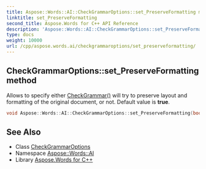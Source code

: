 ```yaml
---
title: Aspose::Words::AI::CheckGrammarOptions::set_PreserveFormatting method
linktitle: set_PreserveFormatting
second_title: Aspose.Words for C++ API Reference
description: 'Aspose::Words::AI::CheckGrammarOptions::set_PreserveFormatting method. Allows to specify either CheckGrammar() will try to preserve layout and formatting of the original document, or not. Default value is true in C++.'
type: docs
weight: 10000
url: /cpp/aspose.words.ai/checkgrammaroptions/set_preserveformatting/
---
```

## CheckGrammarOptions::set_PreserveFormatting method


Allows to specify either [CheckGrammar()](../../iaimodeltext/checkgrammar/) will try to preserve layout and formatting of the original document, or not. Default value is **true**.

```cpp
void Aspose::Words::AI::CheckGrammarOptions::set_PreserveFormatting(bool value)
```

## See Also

* Class [CheckGrammarOptions](../)
* Namespace [Aspose::Words::AI](../../)
* Library [Aspose.Words for C++](../../../)
